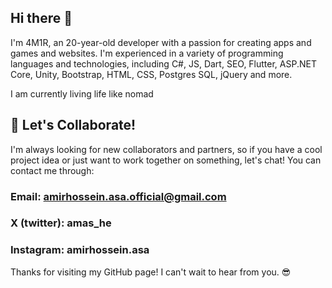 ## Hi there 👋
I'm 4M1R, an 20-year-old developer with a passion for creating apps and games and websites. I'm experienced in a variety of programming languages and technologies, including C#, JS, Dart, SEO, Flutter, ASP.NET Core, Unity, Bootstrap, HTML, CSS, Postgres SQL, jQuery and more.

I am currently living life like nomad

## 🤝 Let's Collaborate! 
I'm always looking for new collaborators and partners, so if you have a cool project idea or just want to work together on something, let's chat! You can contact me through:

### Email: amirhossein.asa.official@gmail.com
### X (twitter): amas_he
### Instagram: amirhossein.asa
Thanks for visiting my GitHub page! I can't wait to hear from you. 😎
